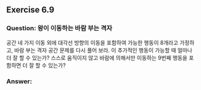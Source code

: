 ## Exercise 6.9

### Question: 왕이 이동하는 바람 부는 격자

공간 네 가지 이동 외에 대각선 방향의 이동을 포함하여 가능한 행동이 8개라고 가정하고, 바람 부는 격자 공간 문제를 다시 풀어 보라. 이 추가적인 행동이 가능할 때 얼마나 더 잘 할 수 있는가? 스스로 움직이지 않고 바람에 의해서만 이동하는 9번째 행동을 포함하면 더 잘 할 수 있는가?

### Answer:
